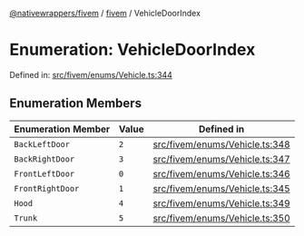 [@nativewrappers/fivem](../../README.md) / [fivem](../README.md) / VehicleDoorIndex

# Enumeration: VehicleDoorIndex

Defined in: [src/fivem/enums/Vehicle.ts:344](https://github.com/nativewrappers/fivem/blob/b9a4f02a0f902a29cccc3c350b3c8379abeb4a1b/src/fivem/enums/Vehicle.ts#L344)

## Enumeration Members

| Enumeration Member | Value | Defined in |
| ------ | ------ | ------ |
| <a id="backleftdoor"></a> `BackLeftDoor` | `2` | [src/fivem/enums/Vehicle.ts:348](https://github.com/nativewrappers/fivem/blob/b9a4f02a0f902a29cccc3c350b3c8379abeb4a1b/src/fivem/enums/Vehicle.ts#L348) |
| <a id="backrightdoor"></a> `BackRightDoor` | `3` | [src/fivem/enums/Vehicle.ts:347](https://github.com/nativewrappers/fivem/blob/b9a4f02a0f902a29cccc3c350b3c8379abeb4a1b/src/fivem/enums/Vehicle.ts#L347) |
| <a id="frontleftdoor"></a> `FrontLeftDoor` | `0` | [src/fivem/enums/Vehicle.ts:346](https://github.com/nativewrappers/fivem/blob/b9a4f02a0f902a29cccc3c350b3c8379abeb4a1b/src/fivem/enums/Vehicle.ts#L346) |
| <a id="frontrightdoor"></a> `FrontRightDoor` | `1` | [src/fivem/enums/Vehicle.ts:345](https://github.com/nativewrappers/fivem/blob/b9a4f02a0f902a29cccc3c350b3c8379abeb4a1b/src/fivem/enums/Vehicle.ts#L345) |
| <a id="hood"></a> `Hood` | `4` | [src/fivem/enums/Vehicle.ts:349](https://github.com/nativewrappers/fivem/blob/b9a4f02a0f902a29cccc3c350b3c8379abeb4a1b/src/fivem/enums/Vehicle.ts#L349) |
| <a id="trunk"></a> `Trunk` | `5` | [src/fivem/enums/Vehicle.ts:350](https://github.com/nativewrappers/fivem/blob/b9a4f02a0f902a29cccc3c350b3c8379abeb4a1b/src/fivem/enums/Vehicle.ts#L350) |
